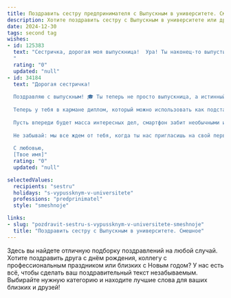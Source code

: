 ```yaml
---
title: Поздравить сестру предпринимателя с Выпускным в университете. Смешное
description: Хотите поздравить сестру с Выпускным в университете или другим праздником? Наш ИИ создаст незабываемое поздравление, а вы обязательно выделитесь среди других.  
date: 2024-12-30
tags: second tag
wishes:
- id: 125383
  text: "Сестричка, дорогая моя выпускница!  Ура! Ты наконец-то выпустилась из университета и готова покорять мир своим предпринимательским гением!  Теперь вместо ночных зачётов – ночные подсчёты прибыли (надеюсь, прибыли, а не убытков!).  Пусть твой бизнес процветает, клиенты стоят в очереди, а конкуренты завидуют молча (и тихонько плачут в подушку).  С праздником, бизнес-вумен!  Пусть твоя карьера будет круче, чем самые крутые стартапы!
  "
  rating: "0"
  updated: "null"
- id: 34184
  text: "Дорогая сестричка!
  
  Поздравляю с выпускным! 🎓 Ты теперь не просто выпускница, а истинный предприниматель! Пора с гордостью ставить \"предприниматель\" в резюме, а \"покоритель хрустального мира\" в социальных сетях!
  
  Теперь у тебя в кармане диплом, который можно использовать как подставку для кофе, и каждый новый проект будет напоминать тебе, что, как истинный бизнесмен, ты можешь превращать \"брошенные идеи\" в настоящие финансы. Главное — помни: успешный предприниматель всегда спасается с помощью хорошего кофе, лотерейного билета и запаса терпения!
  
  Пусть впереди будет масса интересных дел, смартфон забит необычными идеями и дни наполнены смехом, как на счастливом стартапе. Поздравляю тебя с началом новой жизни, полной всевозможных приключений и веселых моментов!
  
  Не забывай: мы все ждем от тебя, когда ты нас пригласишь на свой первый офисный праздник с морем закусок и угощения!
  
  С любовью,
  [Твое имя]"
  rating: "0"
  updated: "null"

selectedValues:
  recipients: "sestru"
  holidays: "s-vypussknym-v-universitete"
  professions: "predprinimatel"
  style: "smeshnoje"

links:
- slug: "pozdravit-sestru-s-vypussknym-v-universitete-smeshnoje"
  title: "Поздравить сестру с Выпускным в университете. Смешное"
---
```


Здесь вы найдете отличную подборку поздравлений на любой случай.
Хотите поздравить друга с днём рождения, коллегу с профессиональным праздником или близких с Новым годом? У нас есть всё, чтобы сделать ваш поздравительный текст незабываемым. Выбирайте нужную категорию и находите лучшие слова для ваших близких и друзей!
